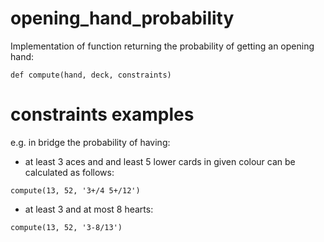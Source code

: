 # opening_hand_probability

Implementation of function returning the probability of getting an opening hand:
```
def compute(hand, deck, constraints)
```

# constraints examples
e.g. in bridge the probability of having:
* at least 3 aces and and least 5 lower cards in given colour can be calculated as follows:
```
compute(13, 52, '3+/4 5+/12')
```
* at least 3 and at most 8 hearts:
```
compute(13, 52, '3-8/13')
```
